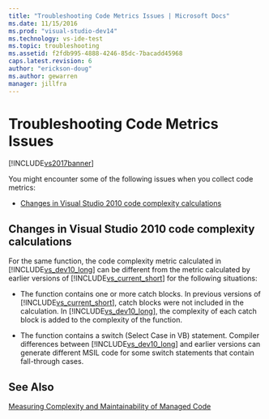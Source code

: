 ```yaml
---
title: "Troubleshooting Code Metrics Issues | Microsoft Docs"
ms.date: 11/15/2016
ms.prod: "visual-studio-dev14"
ms.technology: vs-ide-test
ms.topic: troubleshooting
ms.assetid: f2fdb995-4888-4246-85dc-7bacadd45968
caps.latest.revision: 6
author: "erickson-doug"
ms.author: gewarren
manager: jillfra
---
```

# Troubleshooting Code Metrics Issues
[!INCLUDE[vs2017banner](../includes/vs2017banner.md)]

You might encounter some of the following issues when you collect code metrics:  
  
- [Changes in Visual Studio 2010 code complexity calculations](#Changes_in_Visual_Studio_2010_code_complexity_calculations)  
  
##  <a name="Changes_in_Visual_Studio_2010_code_complexity_calculations"></a> Changes in Visual Studio 2010 code complexity calculations  
 For the same function, the code complexity metric calculated in [!INCLUDE[vs_dev10_long](../includes/vs-dev10-long-md.md)] can be different from the metric calculated by earlier versions of [!INCLUDE[vs_current_short](../includes/vs-current-short-md.md)] for the following situations:  
  
- The function contains one or more catch blocks. In previous versions of [!INCLUDE[vs_current_short](../includes/vs-current-short-md.md)], catch blocks were not included in the calculation. In [!INCLUDE[vs_dev10_long](../includes/vs-dev10-long-md.md)], the complexity of each catch block is added to the complexity of the function.  
  
- The function contains a switch (Select Case in VB) statement. Compiler differences between [!INCLUDE[vs_dev10_long](../includes/vs-dev10-long-md.md)] and earlier versions can generate different MSIL code for some switch statements that contain fall-through cases.  
  
## See Also  
 [Measuring Complexity and Maintainability of Managed Code](../code-quality/measuring-complexity-and-maintainability-of-managed-code.md)
